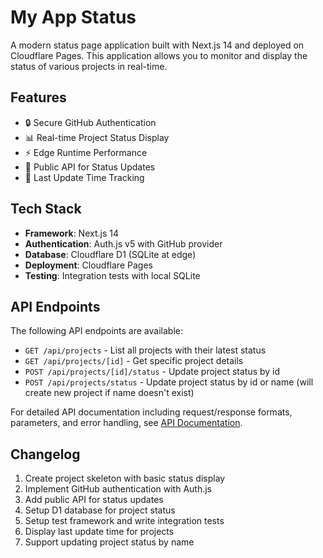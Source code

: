 # My App Status

A modern status page application built with Next.js 14 and deployed on Cloudflare Pages. This application allows you to monitor and display the status of various projects in real-time.

## Features

- 🔒 Secure GitHub Authentication
- 📊 Real-time Project Status Display
- ⚡ Edge Runtime Performance
- 🔄 Public API for Status Updates
- 📅 Last Update Time Tracking

## Tech Stack

- **Framework**: Next.js 14
- **Authentication**: Auth.js v5 with GitHub provider
- **Database**: Cloudflare D1 (SQLite at edge)
- **Deployment**: Cloudflare Pages
- **Testing**: Integration tests with local SQLite

## API Endpoints

The following API endpoints are available:

- `GET /api/projects` - List all projects with their latest status
- `GET /api/projects/[id]` - Get specific project details
- `POST /api/projects/[id]/status` - Update project status by id
- `POST /api/projects/status` - Update project status by id or name (will create new project if name doesn't exist)

For detailed API documentation including request/response formats, parameters, and error handling, see [API Documentation](docs/api.md).

## Changelog
1. Create project skeleton with basic status display
2. Implement GitHub authentication with Auth.js
3. Add public API for status updates
4. Setup D1 database for project status
5. Setup test framework and write integration tests
6. Display last update time for projects
7. Support updating project status by name